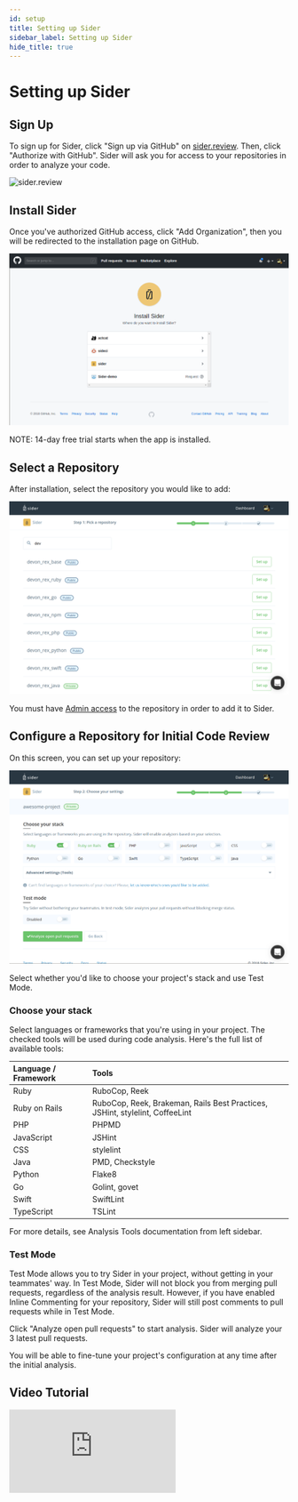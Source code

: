 ```yaml
---
id: setup
title: Setting up Sider
sidebar_label: Setting up Sider
hide_title: true
---
```


# Setting up Sider

## Sign Up

To sign up for Sider, click "Sign up via GitHub" on [sider.review](https://sider.review). Then, click "Authorize with GitHub". Sider will ask you for access to your repositories in order to analyze your code.

![sider.review](../assets/heroarea-signup.png)

## Install Sider

Once you've authorized GitHub access, click "Add Organization", then you will be redirected to the installation page on GitHub.

![Install Sider](../assets/install-github-apps.png)

NOTE: 14-day free trial starts when the app is installed.

## Select a Repository

After installation, select the repository you would like to add:

![Select a repository](../assets/select-a-repository.png)

You must have [Admin access](https://help.github.com/articles/repository-permission-levels-for-an-organization/) to the repository in order to add it to Sider.

## Configure a Repository for Initial Code Review

On this screen, you can set up your repository:

![Configure a repository](../assets/configure-a-repository.png)

Select whether you'd like to choose your project's stack and use Test Mode.

### Choose your stack

Select languages or frameworks that you're using in your project. The checked tools will be used during code analysis. Here's the full list of available tools:

| Language / Framework | Tools                                                                        |
| :------------------- | :--------------------------------------------------------------------------- |
| Ruby                 | RuboCop, Reek                                                                |
| Ruby on Rails        | RuboCop, Reek, Brakeman, Rails Best Practices, JSHint, stylelint, CoffeeLint |
| PHP                  | PHPMD                                                                        |
| JavaScript           | JSHint                                                                       |
| CSS                  | stylelint                                                                    |
| Java                 | PMD, Checkstyle                                                              |
| Python               | Flake8                                                                       |
| Go                   | Golint, govet                                                                |
| Swift                | SwiftLint                                                                    |
| TypeScript           | TSLint                                                                       |

For more details, see Analysis Tools documentation from left sidebar.

### Test Mode

Test Mode allows you to try Sider in your project, without getting in your teammates' way. In Test Mode, Sider will not block you from merging pull requests, regardless of the analysis result. However, if you have enabled Inline Commenting for your repository, Sider will still post comments to pull requests while in Test Mode.

Click "Analyze open pull requests" to start analysis. Sider will analyze your 3 latest pull requests.

You will be able to fine-tune your project's configuration at any time after the initial analysis.

## Video Tutorial

<div class="Video">
 <iframe class="Video__iframe" src="https://www.youtube.com/embed/bCfgdf4cjcU" frameborder="0" allowfullscreen></iframe>
</div>
